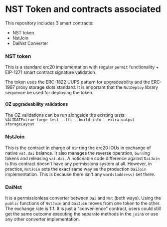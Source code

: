 # NST Token and contracts associated

This repository includes 3 smart contracts:

- NST token
- NstJoin
- DaiNst Converter

### NST token

This is a standard erc20 implementation with regular `permit` functionality + EIP-1271 smart contract signature validation.

The token uses the ERC-1822 UUPS pattern for upgradeability and the ERC-1967 proxy storage slots standard.
It is important that the `NstDeploy` library sequence be used for deploying the token.

#### OZ upgradeability validations

The OZ validations can be run alongside the existing tests:  
`VALIDATE=true forge test --ffi --build-info --extra-output storageLayout`

### NstJoin

This is the contract in charge of `mint`ing the erc20 IOUs in exchange of native `vat.dai` balance. It also manages the reverse operation, `burn`ing tokens and releasing `vat.dai`.
A noticeable code difference against `DaiJoin` is this contract doesn't have any permissions system at all.
However, in practice, `NstJoin` acts the exact same way as the production `DaiJoin` implementation. This is because there isn't any `wards(address)` set there.

### DaiNst

It is a permissionless converter between `Dai` and `Nst` (both ways). Using the `public` functions of `NstJoin` and `DaiJoin` moves from one token to the other. The exchange rate is 1:1.
It is just a "convenience" contract, users could still get the same outcome executing the separate methods in the `join`s or use any other converter implementation.
